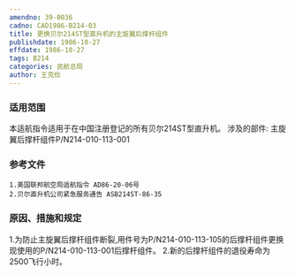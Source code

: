 ```yaml
---
amendno: 39-0036
cadno: CAD1986-B214-03
title: 更换贝尔214ST型直升机的主旋翼后撑杆组件
publishdate: 1986-10-27
effdate: 1986-10-27
tags: B214
categories: 民航总局
author: 王克俭
---
```


### 适用范围 
本适航指令适用于在中国注册登记的所有贝尔214ST型直升机。     涉及的部件: 主旋翼后撑杆组件P/N214-010-113-001

<!--more-->
### 参考文件
    1.美国联邦航空局适航指令 AD86-20-06号
    2.贝尔直升机公司紧急服务通告 ASB214ST-86-35

### 原因、措施和规定 
1.为防止主旋翼后撑杆组件断裂,用件号为P/N214-010-113-105的后撑杆组件更换现使用的P/N214-010-113-001后撑杆组件。 
    2.新的后撑杆组件的退役寿命为2500飞行小时。
